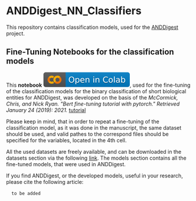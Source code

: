 # ANDDigest_NN_Classifiers
This repository contains classification models, used for the [ANDDigest](https://anddigest.sysbio.ru/) project.

## Fine-Tuning Notebooks for the classification models
This **notebook** [![Open In Colab](images/colab.svg)](https://colab.research.google.com/github/ultralytics/yolov5/blob/master/tutorial.ipynb), used for the fine-tuning of the classification models for the binary classification of short biological entities for ANDDigest, was developed on the basis of the
_McCormick, Chris, and Nick Ryan. "Bert fine-tuning tutorial with pytorch." Retrieved January 24 (2019): 2021._ [tutorial](https://mccormickml.com/2019/07/22/BERT-fine-tuning/)


Please keep in mind, that in order to repeat a fine-tuning of the classification model, as it was done in the manuscript, the same dataset should be used, and valid pathes to the correspond files should be specified for the variables, located in the 4th cell.


All the used datasets are freely available, and can be downloaded in the datasets section via the following [link](https://huggingface.co/Timofey). The models section contains all the fine-tuned models, that were used in ANDDigest.

If you find ANDDigest, or the developed models, useful in your research, please cite the following article:

```
  to be added
```
